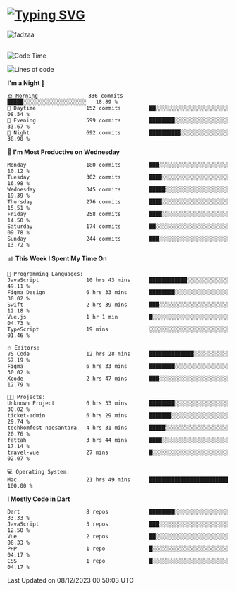 
<h1 align="left"><a href="https://git.io/typing-svg"><img src="https://readme-typing-svg.demolab.com?font=Fira+Code&pause=1000&color=F7F7F7&random=false&width=600&lines=Hi+%F0%9F%91%8B%2C+I'm+Fattah+Anggit+Al+Dzakwan;Junior+Software+Developer+from+SMK+Raden+Umar+Said" alt="Typing SVG" /></a></h1>


<div align="left" display="flex"> 
  <img src="https://komarev.com/ghpvc/?username=fadzaa&label=Profile%20views&color=0e75b6&style=flat" alt="fadzaa" /> 
</div>

<br/>

<!--START_SECTION:waka-->
![Code Time](http://img.shields.io/badge/Code%20Time-151%20hrs%2038%20mins-blue)

![Lines of code](https://img.shields.io/badge/From%20Hello%20World%20I%27ve%20Written-307.2%20thousand%20lines%20of%20code-blue)

**I'm a Night 🦉** 

```text
🌞 Morning                336 commits         █████░░░░░░░░░░░░░░░░░░░░   18.89 % 
🌆 Daytime                152 commits         ██░░░░░░░░░░░░░░░░░░░░░░░   08.54 % 
🌃 Evening                599 commits         ████████░░░░░░░░░░░░░░░░░   33.67 % 
🌙 Night                  692 commits         ██████████░░░░░░░░░░░░░░░   38.90 % 
```
📅 **I'm Most Productive on Wednesday** 

```text
Monday                   180 commits         ███░░░░░░░░░░░░░░░░░░░░░░   10.12 % 
Tuesday                  302 commits         ████░░░░░░░░░░░░░░░░░░░░░   16.98 % 
Wednesday                345 commits         █████░░░░░░░░░░░░░░░░░░░░   19.39 % 
Thursday                 276 commits         ████░░░░░░░░░░░░░░░░░░░░░   15.51 % 
Friday                   258 commits         ████░░░░░░░░░░░░░░░░░░░░░   14.50 % 
Saturday                 174 commits         ██░░░░░░░░░░░░░░░░░░░░░░░   09.78 % 
Sunday                   244 commits         ███░░░░░░░░░░░░░░░░░░░░░░   13.72 % 
```


📊 **This Week I Spent My Time On** 

```text
💬 Programming Languages: 
JavaScript               10 hrs 43 mins      ████████████░░░░░░░░░░░░░   49.11 % 
Figma Design             6 hrs 33 mins       ████████░░░░░░░░░░░░░░░░░   30.02 % 
Swift                    2 hrs 39 mins       ███░░░░░░░░░░░░░░░░░░░░░░   12.18 % 
Vue.js                   1 hr 1 min          █░░░░░░░░░░░░░░░░░░░░░░░░   04.73 % 
TypeScript               19 mins             ░░░░░░░░░░░░░░░░░░░░░░░░░   01.46 % 

🔥 Editors: 
VS Code                  12 hrs 28 mins      ██████████████░░░░░░░░░░░   57.19 % 
Figma                    6 hrs 33 mins       ████████░░░░░░░░░░░░░░░░░   30.02 % 
Xcode                    2 hrs 47 mins       ███░░░░░░░░░░░░░░░░░░░░░░   12.79 % 

🐱‍💻 Projects: 
Unknown Project          6 hrs 33 mins       ████████░░░░░░░░░░░░░░░░░   30.02 % 
ticket-admin             6 hrs 29 mins       ███████░░░░░░░░░░░░░░░░░░   29.74 % 
techkomfest-noesantara   4 hrs 31 mins       █████░░░░░░░░░░░░░░░░░░░░   20.76 % 
fattah                   3 hrs 44 mins       ████░░░░░░░░░░░░░░░░░░░░░   17.14 % 
travel-vue               27 mins             █░░░░░░░░░░░░░░░░░░░░░░░░   02.07 % 

💻 Operating System: 
Mac                      21 hrs 49 mins      █████████████████████████   100.00 % 
```

**I Mostly Code in Dart** 

```text
Dart                     8 repos             ████████░░░░░░░░░░░░░░░░░   33.33 % 
JavaScript               3 repos             ███░░░░░░░░░░░░░░░░░░░░░░   12.50 % 
Vue                      2 repos             ██░░░░░░░░░░░░░░░░░░░░░░░   08.33 % 
PHP                      1 repo              █░░░░░░░░░░░░░░░░░░░░░░░░   04.17 % 
CSS                      1 repo              █░░░░░░░░░░░░░░░░░░░░░░░░   04.17 % 
```




 Last Updated on 08/12/2023 00:50:03 UTC
<!--END_SECTION:waka-->
